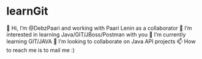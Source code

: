 # learnGit
👋 Hi, I’m @DebzPaari and working with Paari Lenin as a collaborator
👀 I’m interested in learning Java/GIT/JBoss/Postman with you
🌱 I’m currently learning GIT/JAVA
💞️ I’m looking to collaborate on Java API projects
📫 How to reach me is to mail me :)
